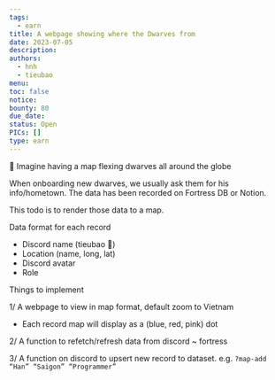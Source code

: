 ```yaml
---
tags:
  - earn
title: A webpage showing where the Dwarves from
date: 2023-07-05
description:
authors:
  - hnh
  - tieubao
menu:
toc: false
notice:
bounty: 80
due_date:
status: Open
PICs: []
type: earn
---
```


👀 Imagine having a map flexing dwarves all around the globe

When onboarding new dwarves, we usually ask them for his info/hometown. The data has been recorded on Fortress DB or Notion.

This todo is to render those data to a map.

Data format for each record

- Discord name (tieubao 🧊)
- Location (name, long, lat)
- Discord avatar
- Role

Things to implement

1/ A webpage to view in map format, default zoom to Vietnam

- Each record map will display as a (blue, red, pink) dot

2/ A function to refetch/refresh data from discord ~ fortress

3/ A function on discord to upsert new record to dataset.
e.g. `?map-add “Han” “Saigon” “Programmer”`
